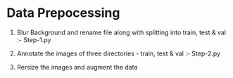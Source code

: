 # Data Prepocessing


 1. Blur Background and rename file along with splitting into train, test & val :- Step-1.py


 2. Annotate the images of three directories - train, test & val  :- Step-2.py


 3.  Rersize the images and augment the data
